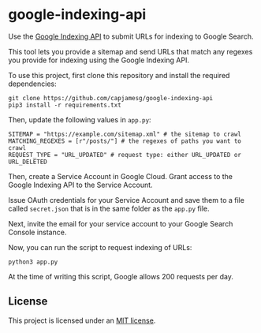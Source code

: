 # google-indexing-api

Use the [Google Indexing API](https://developers.google.com/search/apis/indexing-api/v3/quickstart) to submit URLs for indexing to Google Search.

This tool lets you provide a sitemap and send URLs that match any regexes you provide for indexing using the Google Indexing API.

To use this project, first clone this repository and install the required dependencies:

```
git clone https://github.com/capjamesg/google-indexing-api
pip3 install -r requirements.txt
```

Then, update the following values in `app.py`:

```
SITEMAP = "https://example.com/sitemap.xml" # the sitemap to crawl
MATCHING_REGEXES = [r"/posts/"] # the regexes of paths you want to crawl
REQUEST_TYPE = "URL_UPDATED" # request type: either URL_UPDATED or URL_DELETED
```

Then, create a Service Account in Google Cloud. Grant access to the Google Indexing API to the Service Account.

Issue OAuth credentials for your Service Account and save them to a file called `secret.json` that is in the same folder as the `app.py` file.

Next, invite the email for your service account to your Google Search Console instance.

Now, you can run the script to request indexing of URLs:

```
python3 app.py
```

At the time of writing this script, Google allows 200 requests per day.

## License

This project is licensed under an [MIT license](LICENSE).
